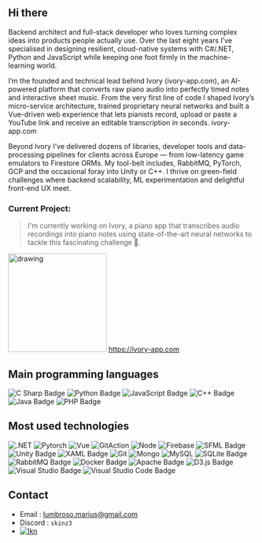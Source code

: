 
## Hi there

Backend architect and full-stack developer who loves turning complex ideas into products people actually use. Over the last eight years I’ve specialised in designing resilient, cloud-native systems with C#/.NET, Python and JavaScript while keeping one foot firmly in the machine-learning world.

I’m the founded and technical lead behind Ivory (ivory-app.com), an AI-powered platform that converts raw piano audio into perfectly timed notes and interactive sheet music. From the very first line of code I shaped Ivory’s micro-service architecture, trained proprietary neural networks and built a Vue-driven web experience that lets pianists record, upload or paste a YouTube link and receive an editable transcription in seconds. 
ivory-app.com

Beyond Ivory I’ve delivered dozens of libraries, developer tools and data-processing pipelines for clients across Europe — from low-latency game emulators to Firestore ORMs. My tool-belt includes, RabbitMQ, PyTorch, GCP and the occasional foray into Unity or C++. I thrive on green-field challenges where backend scalability, ML experimentation and delightful front-end UX meet.

### **Current Project:** 

> I'm currently working on Ivory, a piano app that transcribes audio recordings into piano notes using state-of-the-art neural networks to tackle this fascinating challenge 🎹.

  <img href="https://ivory-app.com" src="https://i.imgur.com/JRKLkiS.png" alt="drawing" width="200"/>
   <a href="https://ivory-app.com">https://ivory-app.com</a>



## Main programming languages 

![C Sharp Badge](https://img.shields.io/badge/C%20Sharp-239120?logo=csharp&logoColor=fff&style=for-the-badge)
![Python Badge](https://img.shields.io/badge/Python-3776AB?logo=python&logoColor=fff&style=for-the-badge)
![JavaScript Badge](https://img.shields.io/badge/JavaScript-F7DF1E?logo=javascript&logoColor=000&style=for-the-badge)
![C++ Badge](https://img.shields.io/badge/C%2B%2B-00599C?logo=cplusplus&logoColor=fff&style=for-the-badge)
![Java Badge](https://img.shields.io/badge/Java-007396?logo=java&logoColor=fff&style=for-the-badge)
![PHP Badge](https://img.shields.io/badge/PHP-777BB4?logo=php&logoColor=fff&style=for-the-badge)


## Most used technologies

![.NET](	https://img.shields.io/badge/.NET-512BD4?style=for-the-badge&logo=dotnet&logoColor=white)
![Pytorch](https://img.shields.io/badge/PyTorch%20-%23EE4C2C.svg?&style=for-the-badge&logo=PyTorch&logoColor=white)
![Vue](https://img.shields.io/badge/Vue%20js-35495E?style=for-the-badge&logo=vuedotjs&logoColor=4FC08D)
![GitAction](https://img.shields.io/badge/GitHub_Actions-2088FF?style=for-the-badge&logo=github-actions&logoColor=white)
![Node](https://img.shields.io/badge/Node%20js-339933?style=for-the-badge&logo=nodedotjs&logoColor=white)
![Firebase](https://img.shields.io/badge/firebase-ffca28?style=for-the-badge&logo=firebase&logoColor=black)
![SFML Badge](https://img.shields.io/badge/SFML-8CC445?logo=sfml&logoColor=fff&style=for-the-badge)
![Unity Badge](https://img.shields.io/badge/Unity-000?logo=unity&logoColor=fff&style=for-the-badge)
![XAML Badge](https://img.shields.io/badge/XAML-0C54C2?logo=xaml&logoColor=fff&style=for-the-badge)
![Git](https://img.shields.io/badge/git%20-%23F05033.svg?&style=for-the-badge&logo=git&logoColor=white)
![Mongo](https://img.shields.io/badge/MongoDB-%234ea94b.svg?&style=for-the-badge&logo=mongodb&logoColor=white)
![MySQL](https://img.shields.io/badge/mysql-b068a8.svg?style=for-the-badge&logo=mysql&logoColor=white)
![SQLite Badge](https://img.shields.io/badge/SQLite-003B57?logo=sqlite&logoColor=fff&style=for-the-badge)
![RabbitMQ Badge](https://img.shields.io/badge/RabbitMQ-F60?logo=rabbitmq&logoColor=fff&style=for-the-badge)
![Docker Badge](https://img.shields.io/badge/Docker-2496ED?logo=docker&logoColor=fff&style=for-the-badge)
![Apache Badge](https://img.shields.io/badge/Apache-D22128?logo=apache&logoColor=fff&style=for-the-badge)
![D3.js Badge](https://img.shields.io/badge/D3.js-F9A03C?logo=d3dotjs&logoColor=fff&style=for-the-badge)
![Visual Studio Badge](https://img.shields.io/badge/Visual%20Studio-5C2D91?logo=visualstudio&logoColor=fff&style=for-the-badge)
![Visual Studio Code Badge](https://img.shields.io/badge/Visual%20Studio%20Code-007ACC?logo=visualstudiocode&logoColor=fff&style=for-the-badge)


## Contact 

- Email  : <lumbroso.marius@gmail.com>
- Discord : ```skinz3```
- [![lkn](https://img.shields.io/badge/LinkedIn-0077B5?style=for-the-badge&logo=linkedin&logoColor=white)](https://www.linkedin.com/in/marius-lumbroso-fr-en-2bb66621a)

